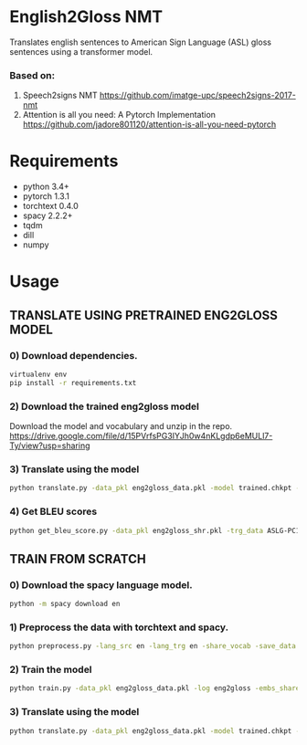 # English2Gloss NMT
Translates english sentences to American Sign Language (ASL) gloss sentences using a transformer model.

### Based on: 
1. Speech2signs NMT https://github.com/imatge-upc/speech2signs-2017-nmt
2. Attention is all you need: A Pytorch Implementation
https://github.com/jadore801120/attention-is-all-you-need-pytorch

# Requirements
- python 3.4+
- pytorch 1.3.1
- torchtext 0.4.0
- spacy 2.2.2+
- tqdm
- dill
- numpy


# Usage

## TRANSLATE USING PRETRAINED ENG2GLOSS MODEL

### 0) Download dependencies.
```bash
virtualenv env
pip install -r requirements.txt
```

### 2) Download the trained eng2gloss model
Download the model and vocabulary and unzip in the repo.
https://drive.google.com/file/d/15PVrfsPG3IYJh0w4nKLgdp6eMULl7-Ty/view?usp=sharing

### 3) Translate using the model
```bash
python translate.py -data_pkl eng2gloss_data.pkl -model trained.chkpt -input translate_src.txt -output prediction.txt
```
### 4) Get BLEU scores
```bash
python get_bleu_score.py -data_pkl eng2gloss_shr.pkl -trg_data ASLG-PC12/ENG-ASL_Test.en -pred_data predictions.txt
```


## TRAIN FROM SCRATCH

### 0) Download the spacy language model.
```bash
python -m spacy download en
```

### 1) Preprocess the data with torchtext and spacy.
```bash
python preprocess.py -lang_src en -lang_trg en -share_vocab -save_data eng2gloss_data.pkl
```

### 2) Train the model
```bash
python train.py -data_pkl eng2gloss_data.pkl -log eng2gloss -embs_share_weight -proj_share_weight -label_smoothing -save_model trained -b 64 -warmup 128000 -epoch 200
```

### 3) Translate using the model
```bash
python translate.py -data_pkl eng2gloss_data.pkl -model trained.chkpt -input translate_src.txt -output prediction.txt

```
